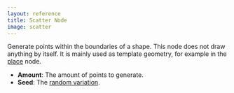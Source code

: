 ```yaml
---
layout: reference
title: Scatter Node
image: scatter
---
```

Generate points within the boundaries of a shape. This node does not draw anything by itself. It is mainly used as template geometry, for example in the [place](place.html) node.

* **Amount**: The amount of points to generate.
* **Seed**: The [random variation](../using/randomness.html).
